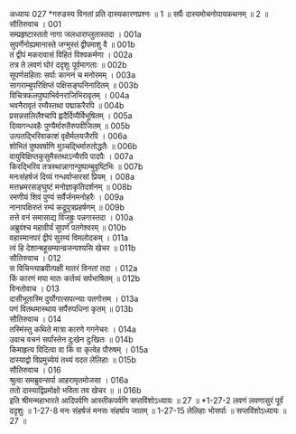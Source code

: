 अध्यायः 027
*गरुडस्य विनतां प्रति दास्यकारणप्रश्नः ॥ 1 ॥ सर्पैः दास्यमोचनोपायकथनम् ॥ 2 ॥
सौतिरुवाच ।	001  
सम्प्रहृष्टास्ततो नागा जलधाराप्लुतास्तदा ।	001a  
सुपर्णेनोह्यमानास्ते जग्मुस्तं द्वीपमाशु वै ॥	001b  
तं द्वीपं मकरावासं विहितं विश्वकर्मणा ।	002a  
तत्र ते लवणं घोरं ददृशुः पूर्वमागताः ॥	002b  
सुपर्णसहिताः सर्पाः काननं च मनोरमम् ।	003a  
सागराम्बुपरिक्षिप्तं पक्षिसङ्घनिनादितम् ॥	003b  
विचित्रफलपुष्पाभिर्वनराजिभिरावृतम् ।	004a  
भवनैरावृतं रम्यैस्तथा पद्माकरैरपि ॥	004b  
प्रसन्नसलिलैश्चापि ह्वदैर्दिव्यैर्विभूषितम् ।	005a  
दिव्यगन्धवहैः पुण्यैर्मारुतैरुपवीजितम् ॥	005b  
उत्पतद्भिरिवाकाशं वृक्षैर्मलयजैरपि ।	006a  
शोभितं पुष्पवर्षाणि मुञ्चद्भिर्मारुतोद्धतैः ॥	006b  
वायुविक्षिप्तकुसुमैस्तथाऽन्यैरपि पादपैः ।	007a  
किरद्भिरिव तत्रस्थान्नागान्पुष्पाम्बुवृष्टिभिः ॥	007b  
मनःसंहर्षजं दिव्यं गन्धर्वाप्सरसां प्रियम् ।	008a  
मत्तभ्रमरसङ्घुष्टं मनोज्ञाकृतिदर्शनम् ॥	008b  
रमणीयं शिवं पुण्यं सर्वैर्जनमनोहरैः ।	009a  
नानापक्षिरुतं रम्यं कद्रूपुत्रप्रहर्षणम् ॥	009b  
तत्ते वनं समासाद्य विजह्रुः पन्नगास्तदा ।	010a  
अब्रुवंश्च महावीर्यं सुपर्णं पतगेश्वरम् ॥	010b  
वहास्मानपरं द्वीपं सुरम्यं विमलोदकम् ।	011a  
त्वं हि देशान्बहून्रम्यान्व्रजन्पश्यसि खेचर ॥	011b  
सौतिरुवाच ।	012  
स विचिन्त्याब्रवीत्पक्षी मातरं विनतां तदा ।	012a  
किं कारणं मया मातः कर्तव्यं सर्पभाषितम् ॥	012b  
विनतोवाच ।	013  
दासीभूतास्मि दुर्योगात्सपत्न्याः पतगोत्तम ।	013a  
पणं वितथमास्थाय सर्पैरुपधिना कृतम् ॥	013b  
सौतिरुवाच ।	014  
तस्मिंस्तु कथिते मात्रा कारणे गगनेचरः ।	014a  
उवाच वचनं सर्पांस्तेन दुःखेन दुःखितः ॥	014b  
किमाहृत्य विदित्वा वा किं वा कृत्वेह पौरुषम् ।	015a  
दास्याद्वो विप्रमुच्येयं तथ्यं वदत लेलिहाः ॥	015b  
सौतिरुवाच ।	016  
श्रुत्वा समब्रुवन्सर्पा आहरामृतमोजसा ।	016a  
ततो दास्याद्विप्रमोक्षो भविता तव खेचर ॥ ॥	016b  
इति श्रीमन्महाभारते आदिपर्वणि आस्तीकपर्वणि सप्तविंशोऽध्यायः ॥ 27 ॥
*1-27-2 लवणं लवणासुरं पूर्वं ददृशुः ॥ 1-27-8 मनः संहर्षजं मनसः संहर्षाय जातम् ॥ 1-27-15 लेलिहाः भोसर्पाः ॥ सप्तविंशोऽध्यायः ॥ 27 ॥


